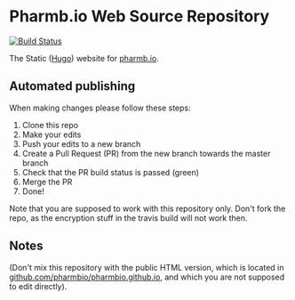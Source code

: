 # Pharmb.io Web Source Repository

[![Build Status](https://travis-ci.org/pharmbio/pharmbio-web.svg?branch=master)](https://travis-ci.org/pharmbio/pharmbio-web)

The Static ([Hugo](https://gohugo.io)) website for [pharmb.io](https://pharmb.io).

## Automated publishing

When making changes please follow these steps:

 1. Clone this repo
 2. Make your edits
 3. Push your edits to a new branch
 4. Create a Pull Request (PR) from the new branch towards the master branch
 5. Check that the PR build status is passed (green)
 6. Merge the PR
 7. Done!

Note that you are supposed to work with this repository only. Don't fork the
repo, as the encryption stuff in the travis build will not work then.

## Notes

(Don't mix this repository with the public HTML version, which is located in
[github.com/pharmbio/pharmbio.github.io](https://github.com/pharmbio/pharmbio.github.io),
and which you are not supposed to edit directly).

